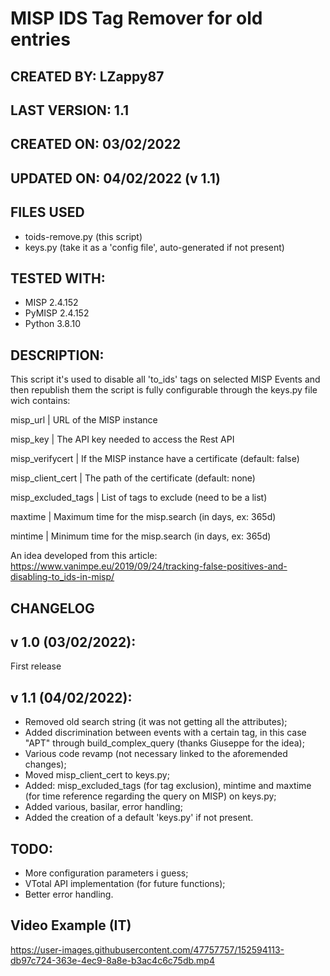 # MISP IDS Tag Remover for old entries

## CREATED BY: LZappy87

## LAST VERSION: 1.1

## CREATED ON: 03/02/2022

## UPDATED ON: 04/02/2022 (v 1.1)

## FILES USED
- toids-remove.py (this script)
- keys.py (take it as a 'config file', auto-generated if not present)

## TESTED WITH: 
- MISP 2.4.152
- PyMISP 2.4.152
- Python 3.8.10

## DESCRIPTION:
This script it's used to disable all 'to_ids' tags on selected MISP Events and then republish them
the script is fully configurable through the keys.py file wich contains:

misp_url            | URL of the MISP instance

misp_key            | The API key needed to access the Rest API

misp_verifycert     | If the MISP instance have a certificate (default: false)

misp_client_cert    | The path of the certificate (default: none)

misp_excluded_tags  | List of tags to exclude (need to be a list)

maxtime             | Maximum time for the misp.search (in days, ex: 365d)

mintime             | Minimum time for the misp.search (in days, ex: 365d)

An idea developed from this article: https://www.vanimpe.eu/2019/09/24/tracking-false-positives-and-disabling-to_ids-in-misp/

## CHANGELOG
## v 1.0 (03/02/2022):
First release

## v 1.1 (04/02/2022):
- Removed old search string (it was not getting all the attributes);
- Added discrimination between events with a certain tag, in this case "APT" through build_complex_query (thanks Giuseppe for the idea);
- Various code revamp (not necessary linked to the aforemended changes);
- Moved misp_client_cert to keys.py;
- Added: misp_excluded_tags (for tag exclusion), mintime and maxtime (for time reference regarding the query on MISP) on keys.py;
- Added various, basilar, error handling;
- Added the creation of a default 'keys.py' if not present.

## TODO:
- More configuration parameters i guess;
- VTotal API implementation (for future functions);
- Better error handling.

## Video Example (IT)

https://user-images.githubusercontent.com/47757757/152594113-db97c724-363e-4ec9-8a8e-b3ac4c6c75db.mp4
